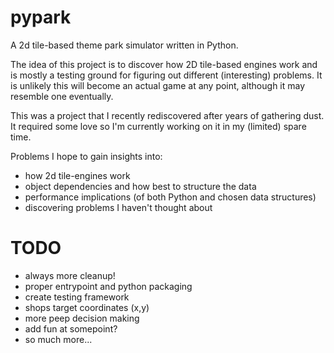 # pypark

A 2d tile-based theme park simulator written in Python.

The idea of this project is to discover how 2D tile-based engines work and is mostly a testing ground for figuring out different (interesting) problems. It is unlikely this will become an actual game at any point, although it may resemble one eventually.

This was a project that I recently rediscovered after years of gathering dust. It required some love so I'm currently working on it in my (limited) spare time.

Problems I hope to gain insights into:
- how 2d tile-engines work
- object dependencies and how best to structure the data
- performance implications (of both Python and chosen data structures)
- discovering problems I haven't thought about

# TODO
- always more cleanup!
- proper entrypoint and python packaging
- create testing framework
- shops target coordinates (x,y)
- more peep decision making
- add fun at somepoint?
- so much more...
